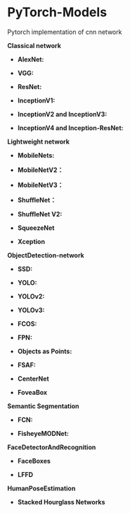 # PyTorch-Models
Pytorch implementation of cnn network



**Classical network** 

- **AlexNet:**

- **VGG:**

- **ResNet:** 

- **InceptionV1:**

- **InceptionV2 and InceptionV3:**

- **InceptionV4 and Inception-ResNet:**



**Lightweight network**

- **MobileNets:**

- **MobileNetV2：**

- **MobileNetV3：**

- **ShuffleNet：**

- **ShuffleNet V2:**

- **SqueezeNet**

- **Xception**



**ObjectDetection-network**

- **SSD:**

- **YOLO:**

- **YOLOv2:**

- **YOLOv3:**

- **FCOS:**

- **FPN:**

- **Objects as Points:**

- **FSAF:**

- **CenterNet**

- **FoveaBox**



**Semantic Segmentation**

- **FCN:**

- **FisheyeMODNet:**



**FaceDetectorAndRecognition**

- **FaceBoxes**

- **LFFD**



**HumanPoseEstimation**

- **Stacked Hourglass Networks**